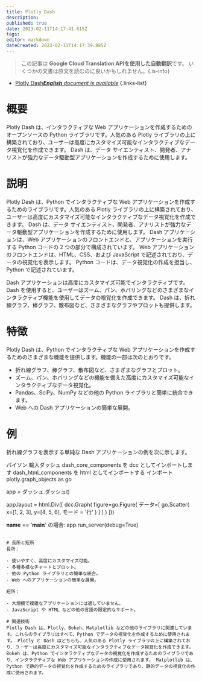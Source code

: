 ```yaml
---
title: Plotly Dash
description: 
published: true
date: 2023-02-11T14:17:41.615Z
tags: 
editor: markdown
dateCreated: 2023-02-11T14:17:39.885Z
---
```


> この記事は **Google Cloud Translation APIを使用した自動翻訳**です。
いくつかの文書は原文を読むのに良いかもしれません。{.is-info}



- [Plotly Dash***English** document is available*](/en/Knowledge-base/Dictionary/plotly-dash)
{.links-list}


# 概要
Plotly Dash は、インタラクティブな Web アプリケーションを作成するためのオープンソースの Python ライブラリです。人気のある Plotly ライブラリの上に構築されており、ユーザーは高度にカスタマイズ可能なインタラクティブなデータ視覚化を作成できます。 Dash は、データ サイエンティスト、開発者、アナリストが強力なデータ駆動型アプリケーションを作成するために使用します。

# 説明
Plotly Dash は、Python でインタラクティブな Web アプリケーションを作成するためのライブラリです。人気のある Plotly ライブラリの上に構築されており、ユーザーは高度にカスタマイズ可能なインタラクティブなデータ視覚化を作成できます。 Dash は、データ サイエンティスト、開発者、アナリストが強力なデータ駆動型アプリケーションを作成するために使用します。 Dash アプリケーションは、Web アプリケーションのフロントエンドと、アプリケーションを実行する Python コードの 2 つの部分で構成されています。 Web アプリケーションのフロントエンドは、HTML、CSS、および JavaScript で記述されており、データの視覚化を表示します。 Python コードは、データ視覚化の作成を担当し、Python で記述されています。

Dash アプリケーションは高度にカスタマイズ可能でインタラクティブです。 Dash を使用すると、ユーザーはズーム、パン、ホバリングなどのさまざまなインタラクティブ機能を使用してデータの視覚化を作成できます。 Dash は、折れ線グラフ、棒グラフ、散布図など、さまざまなグラフやプロットも提供します。

# 特徴
Plotly Dash は、Python でインタラクティブな Web アプリケーションを作成するためのさまざまな機能を提供します。機能の一部は次のとおりです。

- 折れ線グラフ、棒グラフ、散布図など、さまざまなグラフとプロット。
- ズーム、パン、ホバリングなどの機能を備えた高度にカスタマイズ可能なインタラクティブなデータ視覚化。
- Pandas、SciPy、NumPy などの他の Python ライブラリと簡単に統合できます。
- Web への Dash アプリケーションの簡単な展開。

# 例
折れ線グラフを表示する単純な Dash アプリケーションの例を次に示します。

パイソン
輸入ダッシュ
dash_core_components を dcc としてインポートします
dash_html_components を html としてインポートする
インポート plotly.graph_objects as go

app = ダッシュ.ダッシュ()

app.layout = html.Div([
    dcc.Graph(
        figure=go.Figure(
            データ=[
                go.Scatter(
                    x=[1, 2, 3],
                    y=[4, 5, 6],
                    モード = '行'
                )
            ]
        )
    )
]))

__name__ == '__main__' の場合:
    app.run_server(debug=True)
```

# 長所と短所
長所：

- 使いやすく、高度にカスタマイズ可能。
- 多種多様なチャートとプロット。
- 他の Python ライブラリとの簡単な統合。
- Web へのアプリケーションの簡単な展開。

短所：

- 大規模で複雑なアプリケーションには適していません。
- JavaScript や HTML などの他の言語の限定的なサポート。

# 関連技術
Plotly Dash は、Plotly、Bokeh、Matplotlib などの他のライブラリに関連しています。これらのライブラリはすべて、Python でデータの視覚化を作成するために使用されます。 Plotly と Dash はどちらも、人気のある Plotly ライブラリの上に構築されており、ユーザーは高度にカスタマイズ可能なインタラクティブなデータ視覚化を作成できます。 Bokeh は、Python でインタラクティブなデータの視覚化を作成するためのライブラリであり、インタラクティブな Web アプリケーションの作成に使用されます。 Matplotlib は、Python で静的データの視覚化を作成するためのライブラリであり、静的データの視覚化の作成に使用されます。